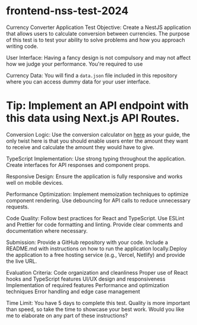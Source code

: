 # frontend-nss-test-2024

Currency Converter Application Test
Objective:
Create a NestJS application that allows users to calculate conversion between currencies. 
The purpose of this test is to test your ability to solve problems and how you approach writing code.

User Interface:
Having a fancy design is not compulsory and may not affect how we judge your performance. You're required to use


Currency Data:
You will find a `data.json` file included in this repository where you can access dummy data for your user interface.
# Tip: Implement an API endpoint with this data using Next.js API Routes.


Conversion Logic:
Use the conversion calculator on [here](https://www.wewire.com/rates) as your guide, 
the only twist here is that you should enable users enter the amount they want to receive 
and calculate the amount they would have to give.



TypeScript Implementation:
Use strong typing throughout the application. Create interfaces for API responses and component props.


Responsive Design:
Ensure the application is fully responsive and works well on mobile devices.


Performance Optimization:
Implement memoization techniques to optimize component rendering. Use debouncing for API calls to reduce unnecessary requests.


Code Quality:
Follow best practices for React and TypeScript. Use ESLint and Prettier for code formatting and linting. Provide clear comments and documentation where necessary.


Submission:
Provide a GitHub repository with your code. Include a README.md with instructions on how to run the application locally.Deploy the application to a free hosting service (e.g., Vercel, Netlify) and provide the live URL.

Evaluation Criteria:
Code organization and cleanliness
Proper use of React hooks and TypeScript features
UI/UX design and responsiveness
Implementation of required features
Performance and optimization techniques
Error handling and edge case management

Time Limit:
You have 5 days to complete this test. Quality is more important than speed, so take the time to showcase your best work.
Would you like me to elaborate on any part of these instructions?

